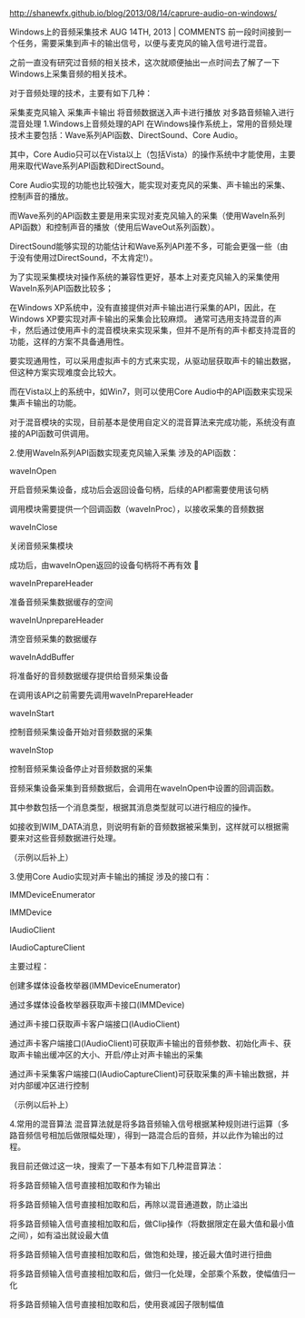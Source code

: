 
http://shanewfx.github.io/blog/2013/08/14/caprure-audio-on-windows/

Windows上的音频采集技术
AUG 14TH, 2013 | COMMENTS
前一段时间接到一个任务，需要采集到声卡的输出信号，以便与麦克风的输入信号进行混音。

之前一直没有研究过音频的相关技术，这次就顺便抽出一点时间去了解了一下Windows上采集音频的相关技术。

对于音频处理的技术，主要有如下几种：

采集麦克风输入
采集声卡输出
将音频数据送入声卡进行播放
对多路音频输入进行混音处理
1.Windows上音频处理的API
在Windows操作系统上，常用的音频处理技术主要包括：Wave系列API函数、DirectSound、Core Audio。

其中，Core Audio只可以在Vista以上（包括Vista）的操作系统中才能使用，主要用来取代Wave系列API函数和DirectSound。

Core Audio实现的功能也比较强大，能实现对麦克风的采集、声卡输出的采集、控制声音的播放。

而Wave系列的API函数主要是用来实现对麦克风输入的采集（使用WaveIn系列API函数）和控制声音的播放（使用后WaveOut系列函数）。

DirectSound能够实现的功能估计和Wave系列API差不多，可能会更强一些（由于没有使用过DirectSound，不太肯定!）。

为了实现采集模块对操作系统的兼容性更好，基本上对麦克风输入的采集使用WaveIn系列API函数比较多；

在Windows XP系统中，没有直接提供对声卡输出进行采集的API，因此，在Windows XP要实现对声卡输出的采集会比较麻烦。 通常可选用支持混音的声卡，然后通过使用声卡的混音模块来实现采集，但并不是所有的声卡都支持混音的功能，这样的方案不具备通用性。

要实现通用性，可以采用虚拟声卡的方式来实现，从驱动层获取声卡的输出数据，但这种方案实现难度会比较大。

而在Vista以上的系统中，如Win7，则可以使用Core Audio中的API函数来实现采集声卡输出的功能。

对于混音模块的实现，目前基本是使用自定义的混音算法来完成功能，系统没有直接的API函数可供调用。

2.使用WaveIn系列API函数实现麦克风输入采集
涉及的API函数：

waveInOpen

开启音频采集设备，成功后会返回设备句柄，后续的API都需要使用该句柄

调用模块需要提供一个回调函数（waveInProc），以接收采集的音频数据

waveInClose

关闭音频采集模块

成功后，由waveInOpen返回的设备句柄将不再有效 

waveInPrepareHeader

准备音频采集数据缓存的空间

waveInUnprepareHeader

清空音频采集的数据缓存

waveInAddBuffer

将准备好的音频数据缓存提供给音频采集设备

在调用该API之前需要先调用waveInPrepareHeader

waveInStart

控制音频采集设备开始对音频数据的采集

waveInStop

控制音频采集设备停止对音频数据的采集

音频采集设备采集到音频数据后，会调用在waveInOpen中设置的回调函数。

其中参数包括一个消息类型，根据其消息类型就可以进行相应的操作。

如接收到WIM_DATA消息，则说明有新的音频数据被采集到，这样就可以根据需要来对这些音频数据进行处理。

（示例以后补上）

3.使用Core Audio实现对声卡输出的捕捉
涉及的接口有：

IMMDeviceEnumerator

IMMDevice

IAudioClient

IAudioCaptureClient

主要过程：

创建多媒体设备枚举器(IMMDeviceEnumerator)

通过多媒体设备枚举器获取声卡接口(IMMDevice)

通过声卡接口获取声卡客户端接口(IAudioClient)

通过声卡客户端接口(IAudioClient)可获取声卡输出的音频参数、初始化声卡、获取声卡输出缓冲区的大小、开启/停止对声卡输出的采集

通过声卡采集客户端接口(IAudioCaptureClient)可获取采集的声卡输出数据，并对内部缓冲区进行控制

（示例以后补上）

4.常用的混音算法
混音算法就是将多路音频输入信号根据某种规则进行运算（多路音频信号相加后做限幅处理），得到一路混合后的音频，并以此作为输出的过程。

我目前还做过这一块，搜索了一下基本有如下几种混音算法：

将多路音频输入信号直接相加取和作为输出

将多路音频输入信号直接相加取和后，再除以混音通道数，防止溢出

将多路音频输入信号直接相加取和后，做Clip操作（将数据限定在最大值和最小值之间），如有溢出就设最大值

将多路音频输入信号直接相加取和后，做饱和处理，接近最大值时进行扭曲

将多路音频输入信号直接相加取和后，做归一化处理，全部乘个系数，使幅值归一化

将多路音频输入信号直接相加取和后，使用衰减因子限制幅值
